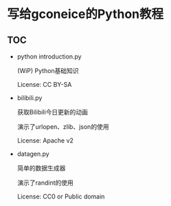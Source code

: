 写给gconeice的Python教程
========================

TOC
---
  - python introduction.py

      (WiP) Python基础知识

      License: CC BY-SA

  - bilibili.py

      获取Bilibili今日更新的动画

      演示了urlopen、zlib、json的使用

      License: Apache v2

  - datagen.py

      简单的数据生成器

      演示了randint的使用

      License: CC0 or Public domain

